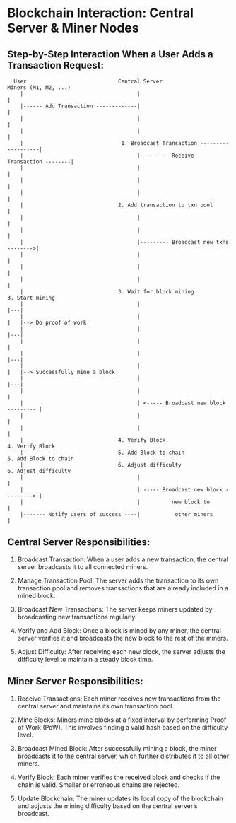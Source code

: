 # Blockchain Interaction: Central Server & Miner Nodes

## **Step-by-Step Interaction When a User Adds a Transaction Request:**

```text
  User                             Central Server                          Miners (M1, M2, ...)
    |                                    |                                      |
    |------ Add Transaction -------------|                                      |
    |                                    |                                      |
    |                                    |                                      |
    |                               1. Broadcast Transaction -------------------| 
    |                                    |--------- Receive Transaction --------|
    |                                    |                                      |
    |                                    |                                      |
    |                                    |                                      |
    |                              2. Add transaction to txn pool               |
    |                                    |                                      |
    |                                    |                                      |
    |                                    |--------- Broadcast new txns -------->|
    |                                    |                                      |
    |                                    |                                      |
    |                                    |                                      |
    |                              3. Wait for block mining                    3. Start mining
    |                                    |                                      |---|
    |                                    |                                      |   |--> Do proof of work
    |                                    |                                      |---|
    |                                    |                                      |
    |                                    |                                      |---|
    |                                    |                                      |   |--> Successfully mine a block
    |                                    |                                      |---|
    |                                    |                                      |
    |                                    | <----- Broadcast new block --------- |
    |                                    |                                      |
    |                                    |                                      |
    |                              4. Verify Block                             4. Verify Block
    |                              5. Add Block to chain                       5. Add Block to chain
    |                              6. Adjust difficulty                        6. Adjust difficulty
    |                                    |                                      |
    |                                    | ----- Broadcast new block ---------> |
    |                                    |          new block to                |
    |------- Notify users of success ----|           other miners               |
```

## Central Server Responsibilities:
1. Broadcast Transaction:
When a user adds a new transaction, the central server broadcasts it to all connected miners.

2. Manage Transaction Pool:
The server adds the transaction to its own transaction pool and removes transactions that are already included in a mined block.

3. Broadcast New Transactions:
The server keeps miners updated by broadcasting new transactions regularly.

4. Verify and Add Block:
Once a block is mined by any miner, the central server verifies it and broadcasts the new block to the rest of the miners.

5. Adjust Difficulty:
After receiving each new block, the server adjusts the difficulty level to maintain a steady block time.

## Miner Server Responsibilities:
1. Receive Transactions:
Each miner receives new transactions from the central server and maintains its own transaction pool.

2. Mine Blocks:
Miners mine blocks at a fixed interval by performing Proof of Work (PoW). This involves finding a valid hash based on the difficulty level.

3. Broadcast Mined Block:
After successfully mining a block, the miner broadcasts it to the central server, which further distributes it to all other miners.

4. Verify Block:
Each miner verifies the received block and checks if the chain is valid. Smaller or erroneous chains are rejected.

5. Update Blockchain:
The miner updates its local copy of the blockchain and adjusts the mining difficulty based on the central server’s broadcast.
